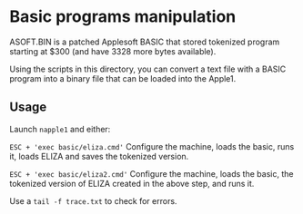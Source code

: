 # Basic programs manipulation

ASOFT.BIN is a patched Applesoft BASIC that stored tokenized program starting at $300 (and have 3328 more bytes available).

Using the scripts in this directory, you can convert a text file with a BASIC program into a binary file that can be loaded into the Apple1.

## Usage

Launch ``napple1`` and either:

``ESC + 'exec basic/eliza.cmd'``
Configure the machine, loads the basic, runs it, loads ELIZA and saves the tokenized version.

``ESC + 'exec basic/eliza2.cmd'``
Configure the machine, loads the basic, the tokenized version of ELIZA created in the above step, and runs it.

Use a ``tail -f trace.txt`` to check for errors.
